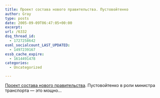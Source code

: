 ```yaml
---
title: Проект состава нового правительства. Пустовойтенко
author: Gray
type: posts
date: 2005-09-09T06:47:05+00:00
excerpt:
url: /6332
dsq_thread_id:
  - 1727258642
esml_socialcount_LAST_UPDATED:
  - 1497239167
essb_cache_expire:
  - 1614491478
categories:
  - Uncategorized

---
```








<a href="http://grani.kiev.ua/exp.php?ni=4011&#038;type=1&#038;PHPSESSID=246869781ba7ff91ad0d4caf8ccb0fb8" target="_blank">Проект состава нового правительства</a>. Пустовойтенко в роли министра транспорта &#8212; это мощно&#8230;